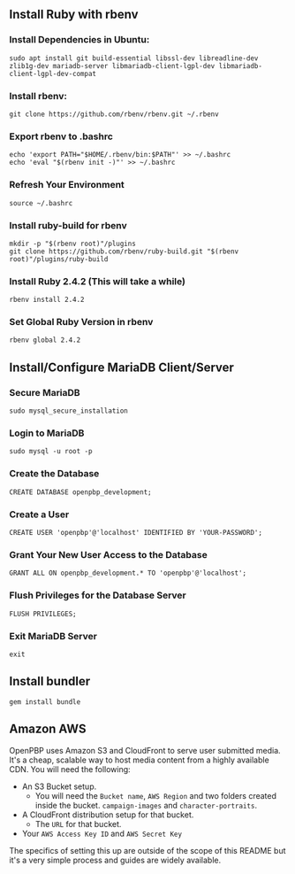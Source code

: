 ## Install Ruby with rbenv
### Install Dependencies in Ubuntu:

```
sudo apt install git build-essential libssl-dev libreadline-dev zlib1g-dev mariadb-server libmariadb-client-lgpl-dev libmariadb-client-lgpl-dev-compat
```

### Install rbenv:
```
git clone https://github.com/rbenv/rbenv.git ~/.rbenv
```

### Export rbenv to .bashrc

```
echo 'export PATH="$HOME/.rbenv/bin:$PATH"' >> ~/.bashrc
echo 'eval "$(rbenv init -)"' >> ~/.bashrc
```

### Refresh Your Environment
```
source ~/.bashrc
```

### Install ruby-build for rbenv

```
mkdir -p "$(rbenv root)"/plugins
git clone https://github.com/rbenv/ruby-build.git "$(rbenv root)"/plugins/ruby-build
```

### Install Ruby 2.4.2 (This will take a while)

```
rbenv install 2.4.2
```

### Set Global Ruby Version in rbenv

```
rbenv global 2.4.2
```

## Install/Configure MariaDB Client/Server

### Secure MariaDB

```
sudo mysql_secure_installation
```

### Login to MariaDB

```
sudo mysql -u root -p
```

### Create the Database

```
CREATE DATABASE openpbp_development;
```

### Create a User

```
CREATE USER 'openpbp'@'localhost' IDENTIFIED BY 'YOUR-PASSWORD';
```

### Grant Your New User Access to the Database

```
GRANT ALL ON openpbp_development.* TO 'openpbp'@'localhost';
```

### Flush Privileges for the Database Server
```
FLUSH PRIVILEGES;
```

### Exit MariaDB Server

```
exit
```

## Install bundler
```
gem install bundle
```

## Amazon AWS
OpenPBP uses Amazon S3 and CloudFront to serve user submitted media. It's a cheap, scalable way to host media content from a highly available CDN. You will need the following:

* An S3 Bucket setup.
  * You will need the `Bucket name`, `AWS Region` and two folders created inside the bucket. `campaign-images` and `character-portraits`.
* A CloudFront distribution setup for that bucket.
  * The `URL` for that bucket.
* Your `AWS Access Key ID` and `AWS Secret Key`

The specifics of setting this up are outside of the scope of this README but it's a very simple process and guides are widely available.